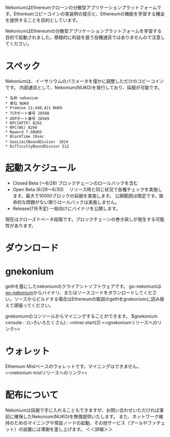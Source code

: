 NekoniumはEthereumクローンの分散型アプリケーションプラットフォームです。Ethereumコピーコインの実装例の提示と、Ethereumの機能を学習する機会を提供することを目的としています。

NekoniumはEthereumの分散型アプリケーションプラットフォームを学習する目的で起動されました。積極的に利益を狙う投機通貨ではありませんので注意してください。

# スペック
Nekoniumは、イーサリウムのパラメータを僅かに調整しただけのコピーコインです。
内部通貨として、Nekonium(NUKO)を発行しており、採掘が可能です。

```
* 名称 nekonium
* 単位 NUKO
* Premine 12,448,421 NUKO
* TCPポート番号 28568
* UDPポート番号 28569
* RPC(HTTP) 8293
* RPC(WS) 8294
* Reword 7.5NUKO
* BlockTime	19sec
* GasLimitBoundDivisor　1024
* DifficultyBoundDivisor 512
```

# 起動スケジュール

* Closed Beta (～6/28)
ブロックチェーンのロールバックを含む
* Open Beta (6/29～6/30)　
リリース時と同じ状況で各種チェックを実施します。最大で10000ブロックの採掘を実施します。
公開範囲は限定です。致命的な問題がない限りロールバックは実施しません。
* Release(7月予定)
一般向けにバイナリを公開します。

現在はクローズドベータ段階です。ブロックチェーンの巻き戻しが発生する可能性があります。



# ダウンロード

# gnekonium
gethを基にしたnekoniumのクライアントソフトウェアです。
go-nekoniumは<a href="">go-nekonium</a>からバイナリ、またはソースコードをダウンロードしてください。ソースからビルドする場合はEthereumの取説のgethをgnekoniumに読み替えて頑張ってください。

gnekoniumのコンソールからマイニングすることができます。
    $gnekonium console
    :
    :(いろいろたくさん)
    :
    >miner.start(2)
<<gnekoniumリリースへのリンク>>
# ウォレット
Ethereum Mistベースのウォレットです。マイニングはできません。
<<nekonium mistリリースへのリンク>>


# 配布について
Nekoniumは採掘で手に入れることもできますが、お問い合わせいただければ事前に確保したNekonium(NUKO)を無償提供いたします。
また、ネットワーク維持のためのマイニングや常設ノードの起動、その他サービス（プールやファチェット）の設置には薄謝を差し上げます。
＜＜詳細＞＞

